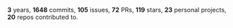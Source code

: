**3** years, **1648** commits, **105** issues, **72** PRs, **119** stars, **23** personal projects, **20** repos contributed to.
